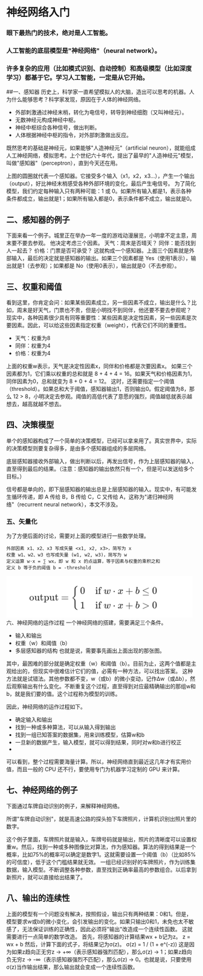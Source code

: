 # 神经网络入门

### 眼下最热门的技术，绝对是人工智能。

### 人工智能的底层模型是"神经网络"（neural network）。

### 许多复杂的应用（比如模式识别、自动控制）和高级模型（比如深度学习）都基于它。学习人工智能，一定是从它开始。

##一、感知器
历史上，科学家一直希望模拟人的大脑，造出可以思考的机器。人为什么能够思考？科学家发现，原因在于人体的神经网络。

- 外部刺激通过神经末梢，转化为电信号，转导到神经细胞（又叫神经元）。
- 无数神经元构成神经中枢。
- 神经中枢综合各种信号，做出判断。
- 人体根据神经中枢的指令，对外部刺激做出反应。

既然思考的基础是神经元，如果能够"人造神经元"（artificial neuron），就能组成人工神经网络，模拟思考。上个世纪六十年代，提出了最早的"人造神经元"模型，叫做"感知器"（perceptron），直到今天还在用。

上图的圆圈就代表一个感知器。它接受多个输入（x1，x2，x3...），产生一个输出（output），好比神经末梢感受各种外部环境的变化，最后产生电信号。
为了简化模型，我们约定每种输入只有两种可能：1 或 0。如果所有输入都是1，表示各种条件都成立，输出就是1；如果所有输入都是0，表示条件都不成立，输出就是0。

## 二、感知器的例子
下面来看一个例子。城里正在举办一年一度的游戏动漫展览，小明拿不定主意，周末要不要去参观。
他决定考虑三个因素。
天气：周末是否晴天？
同伴：能否找到人一起去？
价格：门票是否可承受？
这就构成一个感知器。上面三个因素就是外部输入，最后的决定就是感知器的输出。如果三个因素都是 Yes（使用1表示），输出就是1（去参观）；如果都是 No（使用0表示），输出就是0（不去参观）。

## 三、权重和阈值
看到这里，你肯定会问：如果某些因素成立，另一些因素不成立，输出是什么？比如，周末是好天气，门票也不贵，但是小明找不到同伴，他还要不要去参观呢？
现实中，各种因素很少具有同等重要性：某些因素是决定性因素，另一些因素是次要因素。因此，可以给这些因素指定权重（weight），代表它们不同的重要性。

- 天气：权重为8
- 同伴：权重为4
- 价格：权重为4

上面的权重w表示，天气是决定性因素x，同伴和价格都是次要因素x。
如果三个因素都为1，它们乘以权重的总和就是 8 + 4 + 4 = 16。如果天气和价格因素为1，同伴因素为0，总和就变为 8 + 0 + 4 = 12。
这时，还需要指定一个阈值（threshold）。如果总和大于阈值，感知器输出1，否则输出0。假定阈值为8，那么 12 > 8，小明决定去参观。阈值的高低代表了意愿的强烈，阈值越低就表示越想去，越高就越不想去。

## 四、决策模型

单个的感知器构成了一个简单的决策模型，已经可以拿来用了。真实世界中，实际的决策模型则要复杂得多，是由多个感知器组成的多层网络。

底层感知器接收外部输入，做出判断以后，再发出信号，作为上层感知器的输入，直至得到最后的结果。（注意：感知器的输出依然只有一个，但是可以发送给多个目标。）

信号都是单向的，即下层感知器的输出总是上层感知器的输入。现实中，有可能发生循环传递，即 A 传给 B，B 传给 C，C 又传给 A，这称为"递归神经网络"（recurrent neural network），本文不涉及。

### 五、矢量化
为了方便后面的讨论，需要对上面的模型进行一些数学处理。
```
外部因素 x1、x2、x3 写成矢量 <x1, x2, x3>，简写为 x
权重 w1、w2、w3 也写成矢量 (w1, w2, w3)，简写为 w
定义运算 w⋅x = ∑ wx，即 w 和 x 的点运算，等于因素与权重的乘积之和
定义 b 等于负的阈值 b = -threshold
```

![math](img/1301.png)
六、神经网络的运作过程
一个神经网络的搭建，需要满足三个条件。

- 输入和输出
- 权重（w）和阈值（b）
- 多层感知器的结构
也就是说，需要事先画出上面出现的那张图。

其中，最困难的部分就是确定权重（w）和阈值（b）。目前为止，这两个值都是主观给出的，但现实中很难估计它们的值，必需有一种方法，可以找出答案。
这种方法就是试错法。其他参数都不变，w（或b）的微小变动，记作Δw（或Δb），然后观察输出有什么变化。不断重复这个过程，直至得到对应最精确输出的那组w和b，就是我们要的值。这个过程称为模型的训练。

因此，神经网络的运作过程如下。

- 确定输入和输出
- 找到一种或多种算法，可以从输入得到输出
- 找到一组已知答案的数据集，用来训练模型，估算w和b
- 一旦新的数据产生，输入模型，就可以得到结果，同时对w和b进行校正
- 
可以看到，整个过程需要海量计算。所以，神经网络直到最近这几年才有实用价值，而且一般的 CPU 还不行，要使用专门为机器学习定制的 GPU 来计算。

## 七、神经网络的例子
下面通过车牌自动识别的例子，来解释神经网络。

所谓"车牌自动识别"，就是高速公路的探头拍下车牌照片，计算机识别出照片里的数字。

这个例子里面，车牌照片就是输入，车牌号码就是输出，照片的清晰度可以设置权重w。然后，找到一种或多种图像比对算法，作为感知器。算法的得到结果是一个概率，比如75%的概率可以确定是数字1。这就需要设置一个阈值（b）（比如85%的可信度），低于这个门槛结果就无效。
一组已经识别好的车牌照片，作为训练集数据，输入模型。不断调整各种参数，直至找到正确率最高的参数组合。以后拿到新照片，就可以直接给出结果了。

## 八、输出的连续性

上面的模型有一个问题没有解决，按照假设，输出只有两种结果：0和1。但是，模型要求w或b的微小变化，会引发输出的变化。如果只输出0和1，未免也太不敏感了，无法保证训练的正确性，因此必须将"输出"改造成一个连续性函数。
这就需要进行一点简单的数学改造。
首先，将感知器的计算结果wx + b记为z。
z = wx + b
然后，计算下面的式子，将结果记为σ(z)。
σ(z) = 1 / (1 + e^(-z))
这是因为如果z趋向正无穷z → +∞（表示感知器强烈匹配），那么σ(z) → 1；如果z趋向负无穷z → -∞（表示感知器强烈不匹配），那么σ(z) → 0。也就是说，只要使用σ(z)当作输出结果，那么输出就会变成一个连续性函数。
